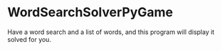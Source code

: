 # WordSearchSolverPyGame
Have a word search and a list of words, and this program will display it solved for you.
